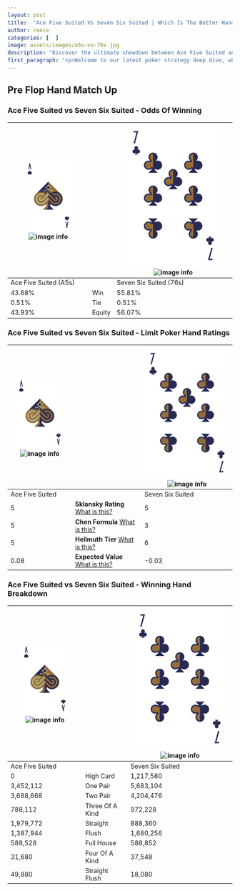 ```yaml
---
layout: post
title:  "Ace Five Suited Vs Seven Six Suited | Which Is The Better Hand In Poker? A Complete Guide"
author: reece
categories: [  ]
image: assets/images/a5s-vs-76s.jpg
description: "Discover the ultimate showdown between Ace Five Suited and Seven Six Suited in poker! Uncover the odds, strategies, and scenarios where one hand triumphs over the other. Get ready to up your poker game with this thrilling analysis."
first_paragraph: "<p>Welcome to our latest poker strategy deep dive, where we're pitting two distinct hands against each other in a high-stakes showdown: Ace Five Suited vs Seven Six Suited.</p><p>In the dynamic world of poker, every decision counts, and knowing which hand holds the upper hand is key to your success at the table.</p><p>In this article, we'll dissect these two hands, explore the scenarios where one dominates the other, and equip you with the knowledge to make strategic choices that can tip the odds in your favor.</p><p>Get ready to unravel the intriguing dynamics of these poker hands and elevate your game to new heights.</p>"
---
```




[comment]: # (sp0)

## Pre Flop Hand Match Up

<div class="table hand-ratings" markdown="1"> 



### Ace Five Suited vs Seven Six Suited - Odds Of Winning


    
| ![image info](assets/images/hand1/A.png) ![image info](assets/images/hand1/5s.png) |  | ![image info](assets/images/hand2/7.png) ![image info](assets/images/hand2/6s.png) |
| -------- | -------- | -------- |
| Ace Five Suited (A5s) |  | Seven Six Suited (76s) |
| 43.68% | Win | 55.81% |
| 0.51% | Tie | 0.51% |
| 43.93% | Equity | 56.07% |




[comment]: # (sp1)



### Ace Five Suited vs Seven Six Suited - Limit Poker Hand Ratings


    
| ![image info](assets/images/hand1/A.png) ![image info](assets/images/hand1/5s.png) |  | ![image info](assets/images/hand2/7.png) ![image info](assets/images/hand2/6s.png) |
| -------- | -------- | -------- |
| Ace Five Suited |  | Seven Six Suited |
| 5 | **Sklansky Rating** [What is this?](/sklansky-rating-explained) | 5 |
| 5 | **Chen Formula** [What is this?](/chen-formula-explained) | 3 |
| 5 | **Hellmuth Tier** [What is this?](/Hellmuth-tier-explained) | 6 |
| 0.08 | **Expected Value** [What is this?](/expected-value-explained) | -0.03 |




[comment]: # (sp2)



### Ace Five Suited vs Seven Six Suited - Winning Hand Breakdown


    
| ![image info](assets/images/hand1/A.png) ![image info](assets/images/hand1/5s.png) |  | ![image info](assets/images/hand2/7.png) ![image info](assets/images/hand2/6s.png) |
| -------- | -------- | -------- |
| Ace Five Suited |  | Seven Six Suited |
| 0 | High Card | 1,217,580 |
| 3,452,112 | One Pair | 5,683,104 |
| 3,688,668 | Two Pair | 4,204,476 |
| 788,112 | Three Of A Kind | 972,228 |
| 1,979,772 | Straight | 888,360 |
| 1,387,944 | Flush | 1,680,256 |
| 588,528 | Full House | 588,852 |
| 31,680 | Four Of A Kind | 37,548 |
| 49,880 | Straight Flush | 18,080 |




[comment]: # (sp3)



</div>

[comment]: # (sp4)



[comment]: # (sp5)

